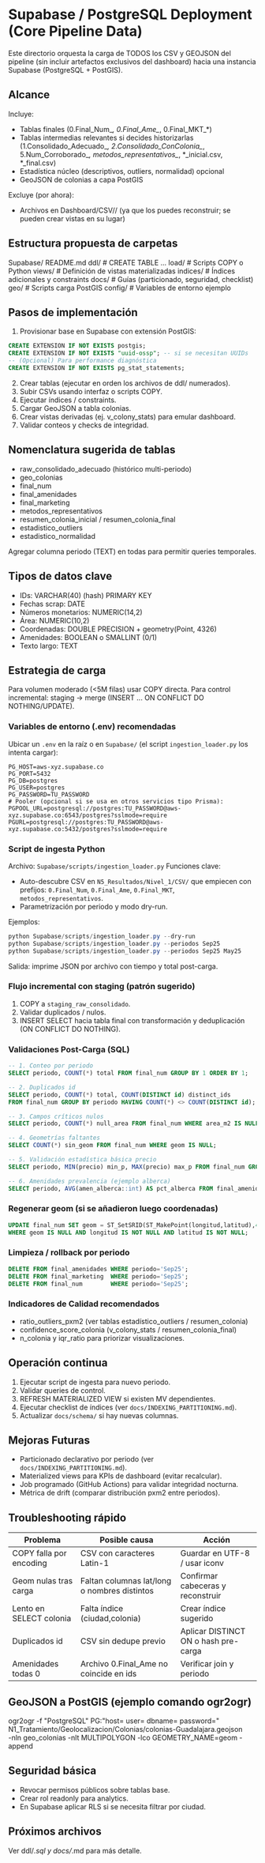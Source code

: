 # Supabase / PostgreSQL Deployment (Core Pipeline Data)

Este directorio orquesta la carga de TODOS los CSV y GEOJSON del pipeline (sin incluir artefactos exclusivos del dashboard) hacia una instancia Supabase (PostgreSQL + PostGIS).

## Alcance
Incluye:
- Tablas finales (0.Final_Num_*, 0.Final_Ame_*, 0.Final_MKT_*)
- Tablas intermedias relevantes si decides historizarlas (1.Consolidado_Adecuado_*, 2.Consolidado_ConColonia_*, 5.Num_Corroborado_*, metodos_representativos_*, *_inicial.csv, *_final.csv)
- Estadística núcleo (descriptivos, outliers, normalidad) opcional
- GeoJSON de colonias a capa PostGIS

Excluye (por ahora):
- Archivos en Dashboard/CSV/<Periodo>/ (ya que los puedes reconstruir; se pueden crear vistas en su lugar)

## Estructura propuesta de carpetas
Supabase/
  README.md
  ddl/                # CREATE TABLE ...
  load/               # Scripts COPY o Python
  views/              # Definición de vistas materializadas
  indices/            # Índices adicionales y constraints
  docs/               # Guías (particionado, seguridad, checklist)
  geo/                # Scripts carga PostGIS
  config/             # Variables de entorno ejemplo

## Pasos de implementación
1. Provisionar base en Supabase con extensión PostGIS:
  ```sql
  CREATE EXTENSION IF NOT EXISTS postgis;
  CREATE EXTENSION IF NOT EXISTS "uuid-ossp"; -- si se necesitan UUIDs
  -- (Opcional) Para performance diagnóstica
  CREATE EXTENSION IF NOT EXISTS pg_stat_statements;
  ```
2. Crear tablas (ejecutar en orden los archivos de ddl/ numerados).
3. Subir CSVs usando interfaz o scripts COPY.
4. Ejecutar índices / constraints.
5. Cargar GeoJSON a tabla colonias.
6. Crear vistas derivadas (ej. v_colony_stats) para emular dashboard.
7. Validar conteos y checks de integridad.

## Nomenclatura sugerida de tablas
- raw_consolidado_adecuado (histórico multi-periodo)
- geo_colonias
- final_num
- final_amenidades
- final_marketing
- metodos_representativos
- resumen_colonia_inicial / resumen_colonia_final
- estadistico_outliers
- estadistico_normalidad

Agregar columna periodo (TEXT) en todas para permitir queries temporales.

## Tipos de datos clave
- IDs: VARCHAR(40) (hash) PRIMARY KEY
- Fechas scrap: DATE
- Números monetarios: NUMERIC(14,2)
- Área: NUMERIC(10,2)
- Coordenadas: DOUBLE PRECISION + geometry(Point, 4326)
- Amenidades: BOOLEAN o SMALLINT (0/1)
- Texto largo: TEXT

## Estrategia de carga
Para volumen moderado (<5M filas) usar COPY directa.
Para control incremental: staging -> merge (INSERT ... ON CONFLICT DO NOTHING/UPDATE).

### Variables de entorno (.env) recomendadas
Ubicar un `.env` en la raíz o en `Supabase/` (el script `ingestion_loader.py` los intenta cargar):
```
PG_HOST=aws-xyz.supabase.co
PG_PORT=5432
PG_DB=postgres
PG_USER=postgres
PG_PASSWORD=TU_PASSWORD
# Pooler (opcional si se usa en otros servicios tipo Prisma):
PGPOOL_URL=postgresql://postgres:TU_PASSWORD@aws-xyz.supabase.co:6543/postgres?sslmode=require
PGURL=postgresql://postgres:TU_PASSWORD@aws-xyz.supabase.co:5432/postgres?sslmode=require
```

### Script de ingesta Python
Archivo: `Supabase/scripts/ingestion_loader.py`
Funciones clave:
- Auto-descubre CSV en `N5_Resultados/Nivel_1/CSV/` que empiecen con prefijos: `0.Final_Num`, `0.Final_Ame`, `0.Final_MKT`, `metodos_representativos`.
- Parametrización por periodo y modo dry-run.

Ejemplos:
```powershell
python Supabase/scripts/ingestion_loader.py --dry-run
python Supabase/scripts/ingestion_loader.py --periodos Sep25
python Supabase/scripts/ingestion_loader.py --periodos Sep25 May25
```

Salida: imprime JSON por archivo con tiempo y total post-carga.

### Flujo incremental con staging (patrón sugerido)
1. COPY a `staging_raw_consolidado`.
2. Validar duplicados / nulos.
3. INSERT SELECT hacia tabla final con transformación y deduplicación (ON CONFLICT DO NOTHING).

### Validaciones Post-Carga (SQL)
```sql
-- 1. Conteo por periodo
SELECT periodo, COUNT(*) total FROM final_num GROUP BY 1 ORDER BY 1;

-- 2. Duplicados id
SELECT periodo, COUNT(*) total, COUNT(DISTINCT id) distinct_ids
FROM final_num GROUP BY periodo HAVING COUNT(*) <> COUNT(DISTINCT id);

-- 3. Campos críticos nulos
SELECT periodo, COUNT(*) null_area FROM final_num WHERE area_m2 IS NULL GROUP BY periodo;

-- 4. Geometrías faltantes
SELECT COUNT(*) sin_geom FROM final_num WHERE geom IS NULL;

-- 5. Validación estadística básica precio
SELECT periodo, MIN(precio) min_p, MAX(precio) max_p FROM final_num GROUP BY periodo;

-- 6. Amenidades prevalencia (ejemplo alberca)
SELECT periodo, AVG(amen_alberca::int) AS pct_alberca FROM final_amenidades GROUP BY periodo;
```

### Regenerar geom (si se añadieron luego coordenadas)
```sql
UPDATE final_num SET geom = ST_SetSRID(ST_MakePoint(longitud,latitud),4326)
WHERE geom IS NULL AND longitud IS NOT NULL AND latitud IS NOT NULL;
```

### Limpieza / rollback por periodo
```sql
DELETE FROM final_amenidades WHERE periodo='Sep25';
DELETE FROM final_marketing  WHERE periodo='Sep25';
DELETE FROM final_num        WHERE periodo='Sep25';
```

### Indicadores de Calidad recomendados
- ratio_outliers_pxm2 (ver tablas estadístico_outliers / resumen_colonia)
- confidence_score_colonia (v_colony_stats / resumen_colonia_final)
- n_colonia y iqr_ratio para priorizar visualizaciones.

## Operación continua
1. Ejecutar script de ingesta para nuevo periodo.
2. Validar queries de control.
3. REFRESH MATERIALIZED VIEW si existen MV dependientes.
4. Ejecutar checklist de índices (ver `docs/INDEXING_PARTITIONING.md`).
5. Actualizar `docs/schema/` si hay nuevas columnas.

## Mejoras Futuras
- Particionado declarativo por periodo (ver `docs/INDEXING_PARTITIONING.md`).
- Materialized views para KPIs de dashboard (evitar recalcular).
- Job programado (GitHub Actions) para validar integridad nocturna.
- Métrica de drift (comparar distribución pxm2 entre periodos). 

## Troubleshooting rápido
| Problema | Posible causa | Acción |
|----------|---------------|--------|
| COPY falla por encoding | CSV con caracteres Latin-1 | Guardar en UTF-8 / usar iconv |
| Geom nulas tras carga | Faltan columnas lat/long o nombres distintos | Confirmar cabeceras y reconstruir |
| Lento en SELECT colonia | Falta índice (ciudad,colonia) | Crear índice sugerido |
| Duplicados id | CSV sin dedupe previo | Aplicar DISTINCT ON o hash pre-carga |
| Amenidades todas 0 | Archivo 0.Final_Ame no coincide en ids | Verificar join y periodo |


## GeoJSON a PostGIS (ejemplo comando ogr2ogr)
ogr2ogr -f "PostgreSQL" PG:"host=<HOST> user=<USER> dbname=<DB> password=<PWD>" \
  N1_Tratamiento/Geolocalizacion/Colonias/colonias-Guadalajara.geojson \
  -nln geo_colonias -nlt MULTIPOLYGON -lco GEOMETRY_NAME=geom -append

## Seguridad básica
- Revocar permisos públicos sobre tablas base.
- Crear rol readonly para analytics.
- En Supabase aplicar RLS si se necesita filtrar por ciudad.

## Próximos archivos
Ver ddl/*.sql y docs/*.md para más detalle.

